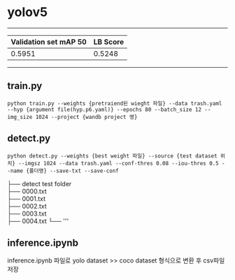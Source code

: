 # yolov5
------------
| Validation set mAP 50 | LB Score |
| --------------------- | -------- |
|      0.5951           |  0.5248  |

------------

## train.py
```
python train.py --weights {pretraiend된 wieght 파일} --data trash.yaml --hyp {argument file(hyp.p6.yaml)} --epochs 80 --batch_size 12 --img_size 1024 --project {wandb project 명}
```

## detect.py
```
python detect.py --weights {best weight 파일} --source {test dataset 위치} --imgsz 1024 --data trash.yaml --conf-thres 0.08 --iou-thres 0.5 --name {폴더명} --save-txt --save-conf
```

├── detect test folder                   
    ├── 0000.txt                
    ├── 0001.txt                 
    ├── 0002.txt                
    ├── 0003.txt            
    ├── 0004.txt
    └── '''



## inference.ipynb
inference.ipynb 파일로 yolo dataset >> coco dataset 형식으로 변환 후 csv파일 저장
